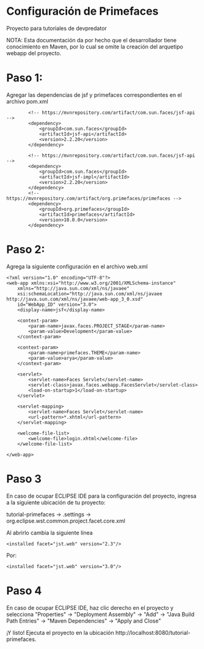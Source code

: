 # Configuración de Primefaces
Proyecto para tutoriales de devpredator

NOTA: Esta documentación da por hecho que el desarrollador tiene conocimiento en Maven, por lo cual se omite la creación del arquetipo webapp del proyecto.

# Paso 1:
Agregar las dependencias de jsf y primefaces correspondientes en el archivo pom.xml

```
		<!-- https://mvnrepository.com/artifact/com.sun.faces/jsf-api -->
		<dependency>
			<groupId>com.sun.faces</groupId>
			<artifactId>jsf-api</artifactId>
			<version>2.2.20</version>
		</dependency>

		<!-- https://mvnrepository.com/artifact/com.sun.faces/jsf-api -->
		<dependency>
			<groupId>com.sun.faces</groupId>
			<artifactId>jsf-impl</artifactId>
			<version>2.2.20</version>
		</dependency>
		<!-- https://mvnrepository.com/artifact/org.primefaces/primefaces -->
		<dependency>
			<groupId>org.primefaces</groupId>
			<artifactId>primefaces</artifactId>
			<version>10.0.0</version>
		</dependency>
```

# Paso 2:
Agrega la siguiente configuración en el archivo web.xml

```
<?xml version="1.0" encoding="UTF-8"?>
<web-app xmlns:xsi="http://www.w3.org/2001/XMLSchema-instance"
	xmlns="http://java.sun.com/xml/ns/javaee"
	xsi:schemaLocation="http://java.sun.com/xml/ns/javaee http://java.sun.com/xml/ns/javaee/web-app_3_0.xsd"
	id="WebApp_ID" version="3.0">
	<display-name>jsf</display-name>
	
	<context-param>
		<param-name>javax.faces.PROJECT_STAGE</param-name>
		<param-value>Development</param-value>
	</context-param>
	
	<context-param>
		<param-name>primefaces.THEME</param-name>
		<param-value>arya</param-value>
	</context-param>
	
	<servlet>
		<servlet-name>Faces Servlet</servlet-name>
		<servlet-class>javax.faces.webapp.FacesServlet</servlet-class>
		<load-on-startup>1</load-on-startup>
	</servlet>
	
	<servlet-mapping>
		<servlet-name>Faces Servlet</servlet-name>
		<url-pattern>*.xhtml</url-pattern>
	</servlet-mapping>
	
	<welcome-file-list>
		<welcome-file>login.xhtml</welcome-file>
	</welcome-file-list>

</web-app>
```

# Paso 3

En caso de ocupar ECLIPSE IDE para la configuración del proyecto, ingresa a la siguiente ubicación de tu proyecto:

tutorial-primefaces -> .settings -> org.eclipse.wst.common.project.facet.core.xml

Al abrirlo cambia la siguiente línea

```
<installed facet="jst.web" version="2.3"/>
```

Por:

```
<installed facet="jst.web" version="3.0"/>
```

# Paso 4

En caso de ocupar ECLIPSE IDE, haz clic derecho en el proyecto y selecciona "Properties" -> "Deployment Assembly" -> "Add" -> "Java Build Path Entries" -> "Maven Dependencies" -> "Apply and Close"  

¡Y listo! Ejecuta el proyecto en la ubicación http://localhost:8080/tutorial-primefaces.
